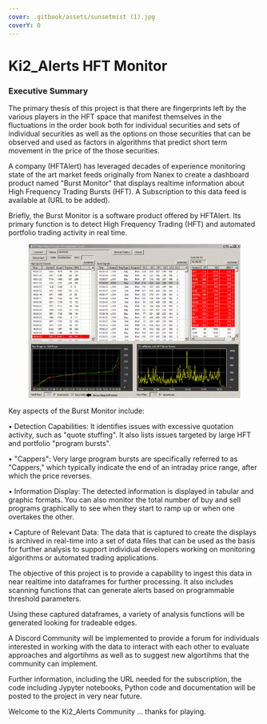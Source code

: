 ```yaml
---
cover: .gitbook/assets/sunsetmist (1).jpg
coverY: 0
---
```


# Ki2\_Alerts HFT Monitor

### Executive Summary



The primary thesis of this project is that there are fingerprints left by the various players in the HFT space that manifest themselves in the fluctuations in the order book both for individual securities and sets of individual securities as well as the options on those securities that can be observed and used as factors in algorithms that predict short term movement in the price of the those securities.

A company (HFTAlert) has leveraged decades of experience monitoring state of the art market feeds originally from Nanex to create a dashboard product named "Burst Monitor" that displays realtime information about High Frequency Trading Bursts (HFT). A Subscription to this data feed is available at (URL to be added).

Briefly, the Burst Monitor is a software product offered by HFTAlert. Its primary function is to detect High Frequency Trading (HFT) and automated portfolio trading activity in real time.

<figure><img src=".gitbook/assets/Burst_Monitor.png" alt=""><figcaption></figcaption></figure>

Key aspects of the Burst Monitor include:

• Detection Capabilities: It identifies issues with excessive quotation activity, such as "quote stuffing". It also lists issues targeted by large HFT and portfolio "program bursts".

• "Cappers": Very large program bursts are specifically referred to as "Cappers," which typically indicate the end of an intraday price range, after which the price reverses.

• Information Display: The detected information is displayed in tabular and graphic formats. You can also monitor the total number of buy and sell programs graphically to see when they start to ramp up or when one overtakes the other.

• Capture of Relevant Data: The data that is captured to create the displays is archived in real-time into a set of data files that can be used as the basis for further analysis to support individual developers working on monitoring algorithms or automated trading applications.

The objective of this project is to provide a capability to ingest this data in near realtime into dataframes for further processing. It also includes scanning functions that can generate alerts based on programmable threshold parameters.

Using these captured dataframes, a variety of analysis functions will be generated looking for tradeable edges.

A Discord Community will be implemented to provide a forum for individuals interested in working with the data to interact with each other to evaluate approaches and algortihms as well as to suggest new algortihms that the community can implement.

Further information, including the URL needed for the subscription, the code including Jypyter notebooks, Python code and documentation will be posted to the project in very near future.

Welcome to the Ki2\_Alerts Community ... thanks for playing.
